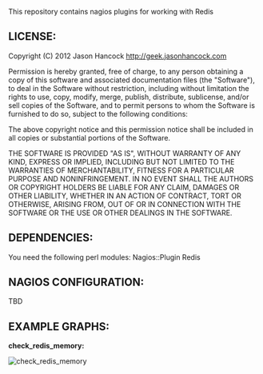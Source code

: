 This repository contains nagios plugins for working with Redis 

LICENSE:
--------
Copyright (C) 2012 Jason Hancock http://geek.jasonhancock.com

Permission is hereby granted, free of charge, to any person obtaining a copy
of this software and associated documentation files (the "Software"), to deal
in the Software without restriction, including without limitation the rights
to use, copy, modify, merge, publish, distribute, sublicense, and/or sell
copies of the Software, and to permit persons to whom the Software is furnished
to do so, subject to the following conditions:

The above copyright notice and this permission notice shall be included in all
copies or substantial portions of the Software.

THE SOFTWARE IS PROVIDED "AS IS", WITHOUT WARRANTY OF ANY KIND, EXPRESS OR
IMPLIED, INCLUDING BUT NOT LIMITED TO THE WARRANTIES OF MERCHANTABILITY,
FITNESS FOR A PARTICULAR PURPOSE AND NONINFRINGEMENT. IN NO EVENT SHALL THE
AUTHORS OR COPYRIGHT HOLDERS BE LIABLE FOR ANY CLAIM, DAMAGES OR OTHER
LIABILITY, WHETHER IN AN ACTION OF CONTRACT, TORT OR OTHERWISE, ARISING FROM,
OUT OF OR IN CONNECTION WITH THE SOFTWARE OR THE USE OR OTHER DEALINGS IN
THE SOFTWARE.

DEPENDENCIES:
-------------
You need the following perl modules:
    Nagios::Plugin
    Redis

NAGIOS CONFIGURATION:
---------------------
TBD

EXAMPLE GRAPHS:
---------------
**check_redis_memory:**

![check_redis_memory](https://github.com/jasonhancock/nagios-redis/raw/master/example-images/check_redis_memory.png)

